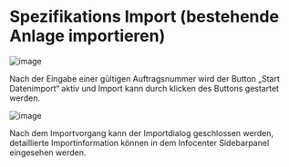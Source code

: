# Spezifikations Import (bestehende Anlage importieren)

![image](HelpImages/image33.png)  

Nach der Eingabe einer gültigen Auftragsnummer wird der Button „Start Datenimport“ aktiv und Import kann durch klicken des Buttons gestartet werden.

![image](HelpImages/image34.png)  

Nach dem Importvorgang kann der Importdialog geschlossen werden, detaillierte Importinformation können in dem Infocenter Sidebarpanel eingesehen werden.
